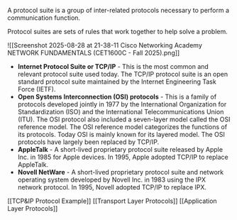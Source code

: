 A protocol suite is a group of inter-related protocols necessary to perform a communication function.

Protocol suites are sets of rules that work together to help solve a problem.


 ![[Screenshot 2025-08-28 at 21-38-11 Cisco Networking Academy NETWORK FUNDAMENTALS (CET1600C - Fall 2025).png]] 
- **Internet Protocol Suite or TCP/IP** - This is the most common and relevant protocol suite used today. The TCP/IP protocol suite is an open standard protocol suite maintained by the Internet Engineering Task Force (IETF).
- **Open Systems Interconnection (OSI) protocols** - This is a family of protocols developed jointly in 1977 by the International Organization for Standardization (ISO) and the International Telecommunications Union (ITU). The OSI protocol also included a seven-layer model called the OSI reference model. The OSI reference model categorizes the functions of its protocols. Today OSI is mainly known for its layered model. The OSI protocols have largely been replaced by TCP/IP.
- **AppleTalk** - A short-lived proprietary protocol suite released by Apple Inc. in 1985 for Apple devices. In 1995, Apple adopted TCP/IP to replace AppleTalk.
- **Novell NetWare** - A short-lived proprietary protocol suite and network operating system developed by Novell Inc. in 1983 using the IPX network protocol. In 1995, Novell adopted TCP/IP to replace IPX.

[[TCP&IP Protocol Example]]
[[Transport Layer Protocols]]
[[Application Layer Protocols]]
